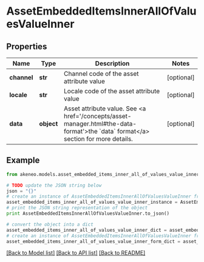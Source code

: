 # AssetEmbeddedItemsInnerAllOfValuesValueInner


## Properties
Name | Type | Description | Notes
------------ | ------------- | ------------- | -------------
**channel** | **str** | Channel code of the asset attribute value | [optional] 
**locale** | **str** | Locale code of the asset attribute value | [optional] 
**data** | **object** | Asset attribute value. See &lt;a href&#x3D;&#39;/concepts/asset-manager.html#the-data-format&#39;&gt;the &#x60;data&#x60; format&lt;/a&gt; section for more details. | [optional] 

## Example

```python
from akeneo.models.asset_embedded_items_inner_all_of_values_value_inner import AssetEmbeddedItemsInnerAllOfValuesValueInner

# TODO update the JSON string below
json = "{}"
# create an instance of AssetEmbeddedItemsInnerAllOfValuesValueInner from a JSON string
asset_embedded_items_inner_all_of_values_value_inner_instance = AssetEmbeddedItemsInnerAllOfValuesValueInner.from_json(json)
# print the JSON string representation of the object
print AssetEmbeddedItemsInnerAllOfValuesValueInner.to_json()

# convert the object into a dict
asset_embedded_items_inner_all_of_values_value_inner_dict = asset_embedded_items_inner_all_of_values_value_inner_instance.to_dict()
# create an instance of AssetEmbeddedItemsInnerAllOfValuesValueInner from a dict
asset_embedded_items_inner_all_of_values_value_inner_form_dict = asset_embedded_items_inner_all_of_values_value_inner.from_dict(asset_embedded_items_inner_all_of_values_value_inner_dict)
```
[[Back to Model list]](../README.md#documentation-for-models) [[Back to API list]](../README.md#documentation-for-api-endpoints) [[Back to README]](../README.md)



